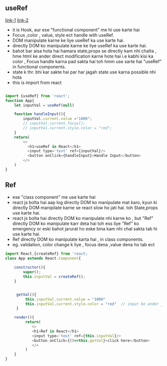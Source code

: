 ## useRef 
[link-1](https://www.youtube.com/watch?v=86EkZzXyScQ&t=45s)
[link-2](https://www.youtube.com/watch?v=nX9ShZo0COc)
- it is Hook, aur ese "functional component" me hi use karte hai
- Focus ,color , value, style ect handle with useRef.
- DOM manipulate karne ke liye useRef ka use karte hai.
- directly DOM ko manipulate karne ke liye useRef ka use karte hai.
- bahot bar aisa hota hai hamara state,props se directly kam nhi chalta , hme html ke ander direct modification karne hote hai i.e kabhi kisi ka color , Focus handle karna pad sakta hai toh hmm use sarte hai "useRef" in functional components.
- state k thr. bhi kar sakte hai par har jagah state use karna possible nhi hota 
- this is import from react

```js

import {useRef} from 'react';
function App{
    let inputVal = useRef(null)

    function handleInput(){
        inputVal.current.value ="1000";
        // inputVal.current.focus();
        // inputVal.current.style.color = "red";
    }
    return(
        <>
          <h1>useRef in React</h1>
          <input type='text' ref={inputVal}/>
          <button onClick={handleInput}>Handle Input</button>
        </>
    )
}

```


## Ref
- ese "class component" me use karte hai
- react js bolta hai aap log directly DOM ko manipulate mat karo, kyun ki directly DOM manipilate karne se react slow ho jati hai. toh State,props use karte hai.
- react js bolta hai directly DOM ko manipulate nhi karne ko , but "Ref" directly DOM ko manipulate karr deta hai toh ess liye "Ref" ko emergency or eski bahot jarurat ho eske bina kam nhi chal sakta tab hi use karte hai. 
- Ref directly DOM ko manipulate karta hai , in class components.
- eg. validation, color change k liye , focus dena ,value dena ho tab ect

```js
import React,{createRef} from 'react;
class App extends React.Component{
    
    constructor(){
        super();
        this.inputVal = createRef();
    }


     getVal(){
         this.inputVal.current.value = "1000"
         this.inputVal.current.style.color = "red"  // input ke ander jo hai red me dikhayega
     }

    render(){
         return(
            <>
            <h1>Ref in React</h1>
            <input type='text' ref={this.inputVal}/>
            <button onClick={()=>this.getVal}>click here</button>
            </>
         )
    }
}

```